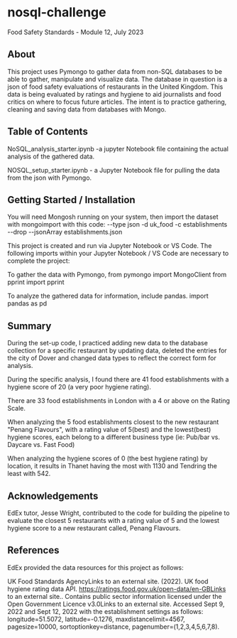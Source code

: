 # nosql-challenge
 Food Safety Standards - Module 12, July 2023

## About
This project uses Pymongo to gather data from non-SQL databases to be able to gather, manipulate and visualize data. The database in question is a json of food safety evaluations of restaurants in the United Kingdom. This data is being evaluated by ratings and hygiene to aid journalists and food critics on where to focus future articles. The intent is to practice gathering, cleaning and saving data from databases with Mongo.

## Table of Contents
NoSQL_analysis_starter.ipynb -a jupyter Notebook file containing the actual analysis of the gathered data.

NOSQL_setup_starter.ipynb - a Jupyter Notebook file for pulling the data from the json with Pymongo.

## Getting Started / Installation
You will need Mongosh running on your system, then import the dataset with mongoimport with this code:
--type json -d uk_food -c establishments --drop --jsonArray establishments.json

This project is created and run via Jupyter Notebook or VS Code.
The following imports within your Jupyter Notebook / VS Code are necessary to complete the project:

To gather the data with Pymongo,
from pymongo import MongoClient
from pprint import pprint

To analyze the gathered data for information, include pandas.
import pandas as pd

## Summary 
During the set-up code, I practiced adding new data to the database collection for a specific restaurant by updating data, deleted the entries for the city of Dover and changed data types to reflect the correct form for analysis.

During the specific analysis, I found there are 41 food establishments with a hygiene score of 20 (a very poor hygiene rating).

There are 33 food establishments in London with a 4 or above on the Rating Scale.

When analyzing the 5 food establishments closest to the new restaurant "Penang Flavours", with a rating value of 5(best) and the lowest(best) hygiene scores, each belong to a different business type (ie: Pub/bar vs. Daycare vs. Fast Food)

When analyzing the hygiene scores of 0 (the best hygiene rating) by location, it results in Thanet having the most with 1130 and Tendring the least with 542.

## Acknowledgements
EdEx tutor, Jesse Wright, contributed to the code for building the pipeline to evaluate the closest 5 restaurants with a rating value of 5 and the lowest hygiene score to a new restaurant called, Penang Flavours.

## References
EdEx provided the data resources for this project as follows:

UK Food Standards AgencyLinks to an external site. (2022). UK food hygiene rating data API. https://ratings.food.gov.uk/open-data/en-GBLinks to an external site.. Contains public sector information licensed under the Open Government Licence v3.0Links to an external site.
Accessed Sept 9, 2022 and Sept 12, 2022 with the establishment settings as follows: longitude=51.5072, latitude=-0.1276, maxdistancelimit=4567, pagesize=10000, sortoptionkey=distance, pagenumber=(1,2,3,4,5,6,7,8).
